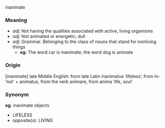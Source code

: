 inanimate
### Meaning
+ _adj_: Not having the qualities associated with active, living organisms
+ _adj_: Not animated or energetic; dull
+ _adj_: Grammar. Belonging to the class of nouns that stand for nonliving things
    + __eg__: The word car is inanimate; the word dog is animate

### Origin

[inanimate] late Middle English: from late Latin inanimatus ‘lifeless’, from in- ‘not’ + animatus, from the verb animare, from anima ‘life, soul’

### Synonym

__eg__: inanimate objects

+ LIFELESS
+ opposite(s): LIVING


